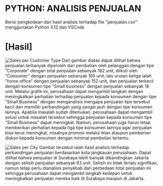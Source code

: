# PYTHON: ANALISIS PENJUALAN
Berisi pengkodean dan hasil analisis terhadap file "penjualan.csv" menggunakan Python 3.12 dan VSCode

# [Hasil]

![Sales per Customer Type](https://github.com/rindusiregar/TUGASUAS-RINDU-ADAM-SARI-SIREGAR-AKUNTANSI-158/blob/main/Images/salespercutomer.png)
Dari gambar diatas dapat dilihat bahwa penjualan terbanyak diperoleh dari pembelian oleh pelanggan dengan tipe “Corporate” dengan total penjualan sebanyak 182 unit, diikuti oleh “Consumer” dengan penjualan sebanyak 165 unit, lalu urutan ketiga ialah “home office” dengan penjualan sebanyak 152 unit, dan penjualan terkecil dengan konsumen tipe “Small business” dengan penjualan sebanyak 18 unit. Melalui grafik ini, perusahaan dapat mengambil langkah dengan meningkatkan perhatian terhadap penjualan kepada konsumen dengan tipe “Small Business” dengan menganalisis mengapa penjualan tipe tersebut kecil dan memiliki perbandingan yang sangat jauh dengan tipe konsumen lainnya. Apabila masalah sudah ditemukan, perusahaan dapat mengambil solusi untuk masalah tersebut sehingga penjualan kepada konsumen tipe “Small Business” dapat meningkat. Namun, perusahaan juga harus tetap memberikan perhatian kepada tiga tipe konsumen lainnya agar penjualan bisa terus meningkat, misalnya promosi melalui iklan ataupun pemberian diskon kepada konsumen dengan minimal pembelian tertentu.

![Sales per City](https://github.com/rindusiregar/TUGASUAS-RINDU-ADAM-SARI-SIREGAR-AKUNTANSI-158/blob/main/Images/salespercutomer.png)
Gambar tersebut ialah hasil analisis terhadap perbandingan penjualan berdasarkan kota jangkauan perusahaan. Dapat dilihat bahwa penjualan di Surabaya lebih banyak dibandingkan Jakarta dengan selisih penjualan sebanyak 63 unit. Selisih ini tidak terlalu signifikan, namun tetap perlu dianalisis penyebab dari perbedaan total penjualan ini sehingga perusahaan dapat mengambil langkah kedepan untuk meningkatkan penjualan mereka baik di Surabaya maupun di Jakarta.

